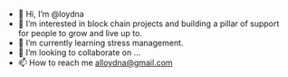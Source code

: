 - 👋 Hi, I’m @loydna
- 👀 I’m interested in block chain projects and building a pillar of support for people to grow and live up to.
- 🌱 I’m currently learning stress management.
- 💞️ I’m looking to collaborate on ...
- 📫 How to reach me alloydna@gmail.com

<!---
loydna/loydna is a ✨ special ✨ repository because its `README.md` (this file) appears on your GitHub profile.
You can click the Preview link to take a look at your changes.
--->

